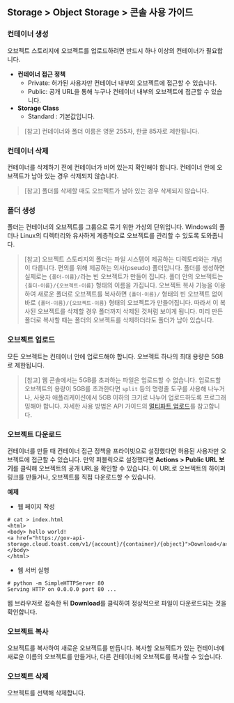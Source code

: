 ## Storage > Object Storage > 콘솔 사용 가이드


### 컨테이너 생성

오브젝트 스토리지에 오브젝트를 업로드하려면 반드시 하나 이상의 컨테이너가 필요합니다.

* **컨테이너 접근 정책**
    * Private: 허가된 사용자만 컨테이너 내부의 오브젝트에 접근할 수 있습니다.
    * Public: 공개 URL을 통해 누구나 컨테이너 내부의 오브젝트에 접근할 수 있습니다.
* **Storage Class**
    * Standard : 기본값입니다.

> [참고]
> 컨테이너와 폴더 이름은 영문 255자, 한글 85자로 제한됩니다.


### 컨테이너 삭제
컨테이너를 삭제하기 전에 컨테이너가 비어 있는지 확인해야 합니다. 컨테이너 안에 오브젝트가 남아 있는 경우 삭제되지 않습니다.

> [참고]
> 폴더를 삭제할 때도 오브젝트가 남아 있는 경우 삭제되지 않습니다.

### 폴더 생성

폴더는 컨테이너의 오브젝트를 그룹으로 묶기 위한 가상의 단위입니다. Windows의 폴더나 Linux의 디렉터리와 유사하게 계층적으로 오브젝트를 관리할 수 있도록 도와줍니다.

> [참고]
> 오브젝트 스토리지의 폴더는 파일 시스템이 제공하는 디렉토리와는 개념이 다릅니다. 편의를 위해 제공하는 의사(pseudo) 폴더입니다. 폴더를 생성하면 실제로는 `{폴더-이름}/`라는 빈 오브젝트가 만들어 집니다. 폴더 안의 오브젝트는 `{폴더-이름}/{오브젝트-이름}` 형태의 이름을 가집니다. 오브젝트 복사 기능을 이용하여 새로운 폴더로 오브젝트를 복사하면 `{폴더-이름}/` 형태의 빈 오브젝트 없이 바로 `{폴더-이름}/{오브젝트-이름}` 형태의 오브젝트가 만들어집니다. 따라서 이 복사된 오브젝트를 삭제할 경우 폴더까지 삭제된 것처럼 보이게 됩니다. 미리 만든 폴더로 복사할 때는 폴더의 오브젝트를 삭제하더라도 폴더가 남아 있습니다.

### 오브젝트 업로드

모든 오브젝트는 컨테이너 안에 업로드해야 합니다. 오브젝트 하나의 최대 용량은 5GB로 제한됩니다.

> [참고]
> 웹 콘솔에서는 5GB를 초과하는 파일은 업로드할 수 없습니다. 업로드할 오브젝트의 용량이 5GB를 초과한다면 `split` 등의 명령줄 도구를 사용해 나누거나, 사용자 애플리케이션에서 5GB 이하의 크기로 나누어 업로드하도록 프로그래밍해야 합니다. 자세한 사용 방법은 API 가이드의 [멀티파트 업로드](api-guide/#_10)를 참고합니다.

### 오브젝트 다운로드

컨테이너를 만들 때 컨테이너 접근 정책을 프라이빗으로 설정했다면 허용된 사용자만 오브젝트에 접근할 수 있습니다. 만약 퍼블릭으로 설정했다면 **Actions > Public URL 보기**를 클릭해 오브젝트의 공개 URL을 확인할 수 있습니다.  이 URL로 오브젝트의 하이퍼링크를 만들거나, 오브젝트를 직접 다운로드할 수 있습니다.

**예제**

* 웹 페이지 작성

```
# cat > index.html
<html>
<body> hello world!
<a href="https://gov-api-storage.cloud.toast.com/v1/{account}/{container}/{object}">Download</a>
</body>
</html>
```

* 웹 서버 실행

```
# python -m SimpleHTTPServer 80
Serving HTTP on 0.0.0.0 port 80 ...
```

웹 브라우저로 접속한 뒤 **Download**를 클릭하여 정상적으로 파일이 다운로드되는 것을 확인합니다.


### 오브젝트 복사
오브젝트를 복사하여 새로운 오브젝트를 만듭니다. 복사할 오브젝트가 있는 컨테이너에 새로운 이름의 오브젝트를 만들거나, 다른 컨테이너에 오브젝트를 복사할 수 있습니다.


### 오브젝트 삭제
오브젝트를 선택해 삭제합니다.
